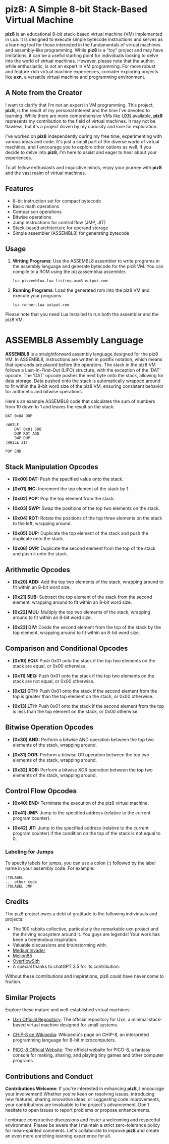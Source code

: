 # piz8: A Simple 8-bit Stack-Based Virtual Machine

**piz8** is an educational 8-bit stack-based virtual machine (VM) implemented in Lua. It is designed to execute simple bytecode instructions and serves as a learning tool for those interested in the fundamentals of virtual machines and assembly-like programming. While **piz8** is a "toy" project and may have limitations, it can be a useful starting point for individuals looking to delve into the world of virtual machines. However, please note that the author, while enthusiastic, is not an expert in VM programming. For more robust and feature-rich virtual machine experiences, consider exploring projects like **uxn**, a versatile virtual machine and programming environment.

## A Note from the Creator

I want to clarify that I'm not an expert in VM programming. This project, **piz8**, is the result of my personal interest and the time I've devoted to learning. While there are more comprehensive VMs like [UXN](https://wiki.xxiivv.com/site/uxn.html) available, **piz8** represents my contribution to the field of virtual machines. It may not be flawless, but it's a project driven by my curiosity and love for exploration.

I've worked on **piz8** independently during my free time, experimenting with various ideas and code. It's just a small part of the diverse world of virtual machines, and I encourage you to explore other options as well. If you decide to delve into **piz8**, I'm here to assist and eager to hear about your experiences.

To all fellow enthusiasts and inquisitive minds, enjoy your journey with **piz8** and the vast realm of virtual machines.

## Features

- 8-bit instruction set for compact bytecode
- Basic math operations
- Comparison operations
- Bitwise operations
- Jump instructions for control flow (JMP, JIT)
- Stack-based architecture for operand storage
- Simple assembler (ASSEMBL8) for generating bytecode

## Usage

1. **Writing Programs**: Use the ASSEMBL8 assembler to write programs in the assembly language and generate bytecode for the piz8 VM. You can compile to a ROM using the pizzassemblua assembler.

    ```shell
    lua pizzemblua.lua listing.asm8 output.rom
    ```

2. **Running Programs**: Load the generated rom into the piz8 VM and execute your programs.

    ```shell
    lua runner.lua output.rom
    ```

Please note that you need Lua installed to run both the assembler and the piz8 VM.

# ASSEMBL8 Assembly Language

**ASSEMBL8** is a straightforward assembly language designed for the piz8 VM. In ASSEMBL8, instructions are written in postfix notation, which means that operands are placed before the operators. The stack in the piz8 VM follows a Last-In-First-Out (LIFO) structure, with the exception of the 'DAT' opcode. The 'DAT' opcode pushes the next byte onto the stack, allowing for data storage. Data pushed onto the stack is automatically wrapped around to fit within the 8-bit word size of the piz8 VM, ensuring consistent behavior for arithmetic and bitwise operations.

Here's an example ASSEMBL8 code that calculates the sum of numbers from 10 down to 1 and leaves the result on the stack:

```asm8
DAT 0x0A DUP

:WHILE
    DAT 0x01 SUB
    DUP ROT ADD
    SWP DUP
:WHILE JIT

POP END
```

## Stack Manipulation Opcodes

- **[0x00] DAT:** Push the specified value onto the stack.

- **[0x01] INC:** Increment the top element of the stack by 1.

- **[0x02] POP:** Pop the top element from the stack.

- **[0x03] SWP:** Swap the positions of the top two elements on the stack.

- **[0x04] ROT:** Rotate the positions of the top three elements on the stack to the left, wrapping around.

- **[0x05] DUP:** Duplicate the top element of the stack and push the duplicate onto the stack.

- **[0x06] OVR:** Duplicate the second element from the top of the stack and push it onto the stack.

## Arithmetic Opcodes

- **[0x20] ADD:** Add the top two elements of the stack, wrapping around to fit within an 8-bit word size.

- **[0x21] SUB:** Subtract the top element of the stack from the second element, wrapping around to fit within an 8-bit word size.

- **[0x22] MUL:** Multiply the top two elements of the stack, wrapping around to fit within an 8-bit word size.

- **[0x23] DIV:** Divide the second element from the top of the stack by the top element, wrapping around to fit within an 8-bit word size.

## Comparison and Conditional Opcodes

- **[0x10] EQU:** Push 0x01 onto the stack if the top two elements on the stack are equal, or 0x00 otherwise.

- **[0x11] NEQ:** Push 0x01 onto the stack if the top two elements on the stack are not equal, or 0x00 otherwise.

- **[0x12] GTH:** Push 0x01 onto the stack if the second element from the top is greater than the top element on the stack, or 0x00 otherwise.

- **[0x13] LTH:** Push 0x01 onto the stack if the second element from the top is less than the top element on the stack, or 0x00 otherwise.

## Bitwise Operation Opcodes

- **[0x30] AND:** Perform a bitwise AND operation between the top two elements of the stack, wrapping around.

- **[0x31] OOR:** Perform a bitwise OR operation between the top two elements of the stack, wrapping around.

- **[0x32] XOR:** Perform a bitwise XOR operation between the top two elements of the stack, wrapping around.

## Control Flow Opcodes

- **[0x40] END:** Terminate the execution of the piz8 virtual machine.

- **[0x41] JMP:** Jump to the specified address (relative to the current program counter).

- **[0x42] JIT:** Jump to the specified address (relative to the current program counter) if the condition on the top of the stack is not equal to 0.

### Labeling for Jumps

To specify labels for jumps, you can use a colon (:) followed by the label name in your assembly code. For example:

```asm8
:TOLABEL
... other code
:TOLABEL JMP
```

## Credits

The piz8 project owes a debt of gratitude to the following individuals and projects:

- The 100 rabbits collective, particularly the remarkable uxn project and the thriving ecosystem around it. You guys are legends! Your work has been a tremendous inspiration.
- Valuable discussions and brainstorming with:
- [MediumInvader](https://github.com/mediuminvader)
- [Mellon85](https://github.com/mellon85)
- [OverflowSith](https://github.com/overflowsith)
- A special thanks to chatGPT 3.5 for its contribution.

Without these contributions and inspirations, piz8 could have never come to fruition.

## Similar Projects

Explore these mature and well-established virtual machines:

- [Uxn Official Repository](https://git.sr.ht/~rabbits/uxn): The official repository for Uxn, a minimal stack-based virtual machine designed for small systems.

- [CHIP-8 on Wikipedia](https://en.wikipedia.org/wiki/CHIP-8): Wikipedia's page on CHIP-8, an interpreted programming language for 8-bit microcomputers.

- [PICO-8 Official Website](https://www.lexaloffle.com/pico-8.php): The official website for PICO-8, a fantasy console for making, sharing, and playing tiny games and other computer programs.

## Contributions and Conduct

**Contributions Welcome:** If you're interested in enhancing **piz8**, I encourage your involvement! Whether you're keen on resolving issues, introducing new features, sharing innovative ideas, or suggesting code improvements, your contributions are invaluable to the project's advancement. Don't hesitate to open issues to report problems or propose enhancements.

I embrace constructive discussions and foster a welcoming and respectful environment. Please be aware that I maintain a strict zero-tolerance policy for mean-spirited comments. Let's collaborate to improve **piz8** and create an even more enriching learning experience for all.